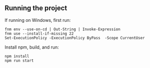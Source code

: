 ## Running the project

If running on Windows, first run:
```commandline
fnm env --use-on-cd | Out-String | Invoke-Expression
fnm use --install-if-missing 22
Set-ExecutionPolicy -ExecutionPolicy ByPass  -Scope CurrentUser
```

Install npm, build, and run:
```commandline
npm install
npm run start
```